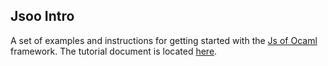 ## Jsoo Intro
A set of examples and instructions for getting started with the [Js of Ocaml](https://ocsigen.org/js_of_ocaml/latest/manual/overview) framework. The tutorial document is located [here](https://hackmd.io/@nURbAhesTHq5TwPHTdFm1w/HyhrqnFeF).

